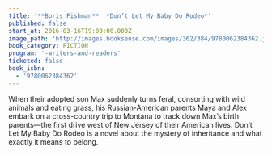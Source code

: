 ```yaml
---
title: '**Boris Fishman**  *Don’t Let My Baby Do Rodeo*'
published: false
start_at: 2016-03-16T19:00:00.000Z
image_path: 'http://images.booksense.com/images/362/384/9780062384362.jpg'
book_category: FICTION
program: '-writers-and-readers'
ticketed: false
book_isbn:
  - '9780062384362'
---
```


When their adopted son Max suddenly turns feral, consorting with wild animals and eating grass, his Russian-American parents Maya and Alex embark on a cross-country trip to Montana to track down Max’s birth parents—the first drive west of New Jersey of their American lives. Don’t Let My Baby Do Rodeo is a novel about the mystery of inheritance and what exactly it means to belong.